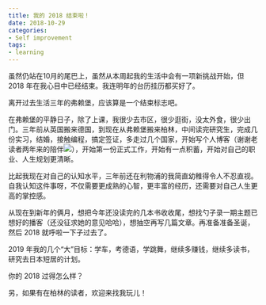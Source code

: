 ```yaml
---
title: 我的 2018 结束啦！
date: 2018-10-29
categories: 
- Self improvement
tags:
- learning 
---
```


虽然仍站在10月的尾巴上，虽然从本周起我的生活中会有一项新挑战开始，但 2018 年在我心目中已经结束。我连明年的台历挂历都买好了。



离开过去生活三年的弗赖堡，应该算是一个结束标志吧。

在弗赖堡的平静日子，除了上课，我很少去市区，很少逛街，没太外食，很少出门。三年前从英国搬来德国，到现在从弗赖堡搬来柏林，中间读完研究生，完成几份实习，结婚，接触编程，搞定签证，多走过几个国家，开始写个人博客（谢谢老读者两年来的陪伴![](https://res.wx.qq.com/mpres/htmledition/images/icon/common/emotion_panel/smiley/smiley_66.png?tp=webp&wxfrom=5&wx_lazy=1&wx_co=1)），开始第一份正式工作，开始有一点积蓄，开始对自己的职业、人生规划更清晰。



比起我现在对自己的认知水平，三年前还在利物浦的我简直幼稚得令人不忍直视。自我认知这件事呀，不仅需要更成熟的心智，更丰富的经历，还需要对自己人生更高的掌控感。



从现在到新年的俩月，想把今年还没读完的几本书收收尾，想找勺子录一期主题已想好的播客（还没征求她的意见哈哈），想抽空再写几篇文章。再准备准备圣诞，然后 2018 就呼啦一下子过去了。



2019 年我的几个“大”目标：学车，考德语，学跳舞，继续多赚钱，继续多读书，研究去日本短居的计划。



你的 2018 过得怎么样？



另，如果有在柏林的读者，欢迎来找我玩儿！